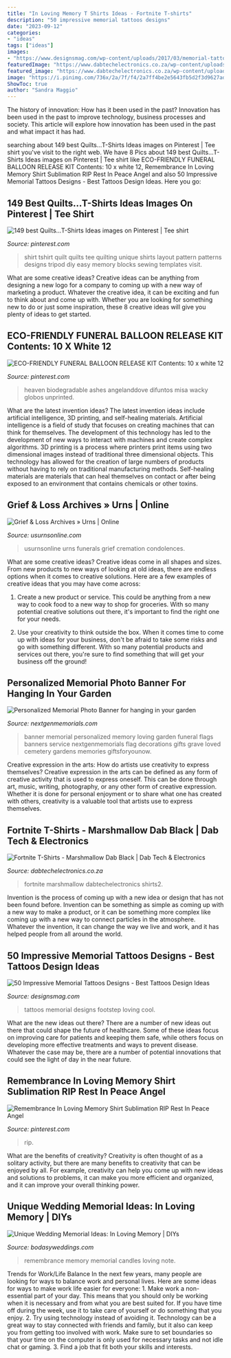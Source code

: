 ```yaml
---
title: "In Loving Memory T Shirts Ideas - Fortnite T-shirts"
description: "50 impressive memorial tattoos designs"
date: "2023-09-12"
categories:
- "ideas"
tags: ["ideas"]
images:
- "https://www.designsmag.com/wp-content/uploads/2017/03/memorial-tattoos-cool-tattoos-designs-mag-022.jpg"
featuredImage: "https://www.dabtechelectronics.co.za/wp-content/uploads/2019/12/Fortnite-T-shirts2-768x708.jpeg"
featured_image: "https://www.dabtechelectronics.co.za/wp-content/uploads/2019/12/Fortnite-T-shirts2-768x708.jpeg"
image: "https://i.pinimg.com/736x/2a/7f/f4/2a7ff4be2e5643fb5d2f3d9627ad561c.jpg"
ShowToc: true
author: "Sandra Maggio"
---
```



The history of innovation: How has it been used in the past?
Innovation has been used in the past to improve technology, business processes and society. This article will explore how innovation has been used in the past and what impact it has had.

	

		
searching about 149 best Quilts...T-Shirts Ideas images on Pinterest | Tee shirt you've visit to the right web. We have 8 Pics about 149 best Quilts...T-Shirts Ideas images on Pinterest | Tee shirt like ECO-FRIENDLY FUNERAL BALLOON RELEASE KIT Contents: 10 x white 12, Remembrance In Loving Memory Shirt Sublimation RIP Rest In Peace Angel and also 50 Impressive Memorial Tattoos Designs - Best Tattoos Design Ideas. Here you go:
		
    
## 149 Best Quilts...T-Shirts Ideas Images On Pinterest | Tee Shirt

<img loading=lazy src="https://i.pinimg.com/736x/2a/7f/f4/2a7ff4be2e5643fb5d2f3d9627ad561c.jpg" onerror="this.onerror=null;this.src='https://tse2.mm.bing.net/th?id=OIP.LKch9VlljUm2ElKeKKBACwHaIu&amp;pid=15.1';" alt="149 best Quilts...T-Shirts Ideas images on Pinterest | Tee shirt">

_Source: pinterest.com_

>shirt tshirt quilt quilts tee quilting unique shirts layout pattern patterns designs tripod diy easy memory blocks sewing templates visit. 

	

What are some creative ideas?
Creative ideas can be anything from designing a new logo for a company to coming up with a new way of marketing a product. Whatever the creative idea, it can be exciting and fun to think about and come up with. Whether you are looking for something new to do or just some inspiration, these 8 creative ideas will give you plenty of ideas to get started.

    
## ECO-FRIENDLY FUNERAL BALLOON RELEASE KIT Contents: 10 X White 12

<img loading=lazy src="https://i.pinimg.com/736x/bd/81/53/bd815325d89c9ab00ecea204a7a05589.jpg" onerror="this.onerror=null;this.src='https://tse2.mm.bing.net/th?id=OIP.3Ikt_yJzI755U1XDa2zvfwHaHa&amp;pid=15.1';" alt="ECO-FRIENDLY FUNERAL BALLOON RELEASE KIT Contents: 10 x white 12">

_Source: pinterest.com_

>heaven biodegradable ashes angelanddove difuntos misa wacky globos unprinted. 

	

What are the latest invention ideas?
The latest invention ideas include artificial intelligence, 3D printing, and self-healing materials. Artificial intelligence is a field of study that focuses on creating machines that can think for themselves. The development of this technology has led to the development of new ways to interact with machines and create complex algorithms. 3D printing is a process where printers print items using two dimensional images instead of traditional three dimensional objects. This technology has allowed for the creation of large numbers of products without having to rely on traditional manufacturing methods. Self-healing materials are materials that can heal themselves on contact or after being exposed to an environment that contains chemicals or other toxins.

    
## Grief &amp; Loss Archives » Urns | Online

<img loading=lazy src="https://www.usurnsonline.com/wp-content/uploads/2019/07/fifty-best-in-loving-memory-quotes.jpg" onerror="this.onerror=null;this.src='https://tse4.mm.bing.net/th?id=OIP.t8nYfAz2fhLurLOsCphDLQHaLH&amp;pid=15.1';" alt="Grief &amp; Loss Archives » Urns | Online">

_Source: usurnsonline.com_

>usurnsonline urns funerals grief cremation condolences. 

	

What are some creative ideas?
Creative ideas come in all shapes and sizes. From new products to new ways of looking at old ideas, there are endless options when it comes to creative solutions. Here are a few examples of creative ideas that you may have come across: 
1. Create a new product or service. This could be anything from a new way to cook food to a new way to shop for groceries. With so many potential creative solutions out there, it's important to find the right one for your needs. 

2. Use your creativity to think outside the box. When it comes time to come up with ideas for your business, don't be afraid to take some risks and go with something different. With so many potential products and services out there, you're sure to find something that will get your business off the ground! 


    
## Personalized Memorial Photo Banner For Hanging In Your Garden

<img loading=lazy src="https://www.nextgenmemorials.com/wp-content/uploads/2017/02/garden_flag.jpg" onerror="this.onerror=null;this.src='https://tse2.mm.bing.net/th?id=OIP.fmaI7Hz3ppA3guU8y3Aq2wHaHa&amp;pid=15.1';" alt="Personalized Memorial Photo Banner for hanging in your garden">

_Source: nextgenmemorials.com_

>banner memorial personalized memory loving garden funeral flags banners service nextgenmemorials flag decorations gifts grave loved cemetery gardens memories giftsforyounow. 

	

Creative expression in the arts: How do artists use creativity to express themselves?
Creative expression in the arts can be defined as any form of creative activity that is used to express oneself. This can be done through art, music, writing, photography, or any other form of creative expression. Whether it is done for personal enjoyment or to share what one has created with others, creativity is a valuable tool that artists use to express themselves.

    
## Fortnite T-Shirts - Marshmallow Dab Black | Dab Tech &amp; Electronics

<img loading=lazy src="https://www.dabtechelectronics.co.za/wp-content/uploads/2019/12/Fortnite-T-shirts2-768x708.jpeg" onerror="this.onerror=null;this.src='https://tse4.mm.bing.net/th?id=OIP.AZA9nQ_TgkbeJ54BcHi7PQHaG0&amp;pid=15.1';" alt="Fortnite T-Shirts - Marshmallow Dab Black | Dab Tech &amp; Electronics">

_Source: dabtechelectronics.co.za_

>fortnite marshmallow dabtechelectronics shirts2. 

	

Invention is the process of coming up with a new idea or design that has not been found before. Invention can be something as simple as coming up with a new way to make a product, or it can be something more complex like coming up with a new way to connect particles in the atmosphere. Whatever the invention, it can change the way we live and work, and it has helped people from all around the world.

    
## 50 Impressive Memorial Tattoos Designs - Best Tattoos Design Ideas

<img loading=lazy src="https://www.designsmag.com/wp-content/uploads/2017/03/memorial-tattoos-cool-tattoos-designs-mag-022.jpg" onerror="this.onerror=null;this.src='https://tse2.mm.bing.net/th?id=OIP.LA-N4TrAFRCnR8vXlBCXowEgDY&amp;pid=15.1';" alt="50 Impressive Memorial Tattoos Designs - Best Tattoos Design Ideas">

_Source: designsmag.com_

>tattoos memorial designs footstep loving cool. 

	

What are the new ideas out there?
There are a number of new ideas out there that could shape the future of healthcare. Some of these ideas focus on improving care for patients and keeping them safe, while others focus on developing more effective treatments and ways to prevent disease. Whatever the case may be, there are a number of potential innovations that could see the light of day in the near future.

    
## Remembrance In Loving Memory Shirt Sublimation RIP Rest In Peace Angel

<img loading=lazy src="https://i.pinimg.com/736x/d9/fe/af/d9feafd89f46861cac006926ecb4041c.jpg" onerror="this.onerror=null;this.src='https://tse2.mm.bing.net/th?id=OIP.42gHJ0HZUAVaKFkXxVG64wAAAA&amp;pid=15.1';" alt="Remembrance In Loving Memory Shirt Sublimation RIP Rest In Peace Angel">

_Source: pinterest.com_

>rip. 

	

What are the benefits of creativity?
Creativity is often thought of as a solitary activity, but there are many benefits to creativity that can be enjoyed by all. For example, creativity can help you come up with new ideas and solutions to problems, it can make you more efficient and organized, and it can improve your overall thinking power.

    
## Unique Wedding Memorial Ideas: In Loving Memory | DIYs

<img loading=lazy src="https://bodasyweddings.com/wp-content/uploads/2016/08/remembrance-candles.jpg" onerror="this.onerror=null;this.src='https://tse1.mm.bing.net/th?id=OIP.G91AdPe0AzeY25bWomOYPQHaLG&amp;pid=15.1';" alt="Unique Wedding Memorial Ideas: In Loving Memory | DIYs">

_Source: bodasyweddings.com_

>remembrance memory memorial candles loving note. 

	

Trends for Work/Life Balance
In the next few years, many people are looking for ways to balance work and personal lives. Here are some ideas for ways to make work life easier for everyone: 1. Make work a non-essential part of your day. This means that you should only be working when it is necessary and from what you are best suited for. If you have time off during the week, use it to take care of yourself or do something that you enjoy. 2. Try using technology instead of avoiding it. Technology can be a great way to stay connected with friends and family, but it also can keep you from getting too involved with work. Make sure to set boundaries so that your time on the computer is only used for necessary tasks and not idle chat or gaming. 3. Find a job that fit both your skills and interests.


